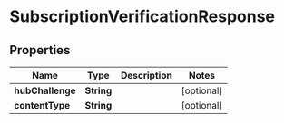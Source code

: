 

# SubscriptionVerificationResponse


## Properties

| Name | Type | Description | Notes |
|------------ | ------------- | ------------- | -------------|
|**hubChallenge** | **String** |  |  [optional] |
|**contentType** | **String** |  |  [optional] |



